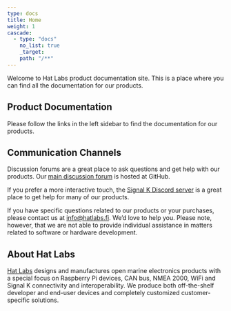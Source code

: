 ```yaml
---
type: docs
title: Home
weight: 1
cascade:
  - type: "docs"
    no_list: true
    _target:
    path: "/**"
---
```


Welcome to Hat Labs product documentation site. This is a place where you can find all the documentation for our products.

## Product Documentation

Please follow the links in the left sidebar to find the documentation for our products.

## Communication Channels

Discussion forums are a great place to ask questions and get help with our products.
Our [main discussion forum](https://github.com/hatlabs/discussions/discussions/) is hosted at GitHub.

If you prefer a more interactive touch, the [Signal K Discord server](https://discord.gg/snbxwmERMh) is a great place to get help for many of our products.

If you have specific questions related to our products or your purchases, please contact us at [info@hatlabs.fi](mailto:info@hatlabs.fi). We’d love to help you.
Please note, however, that we are not able to provide individual assistance in matters related to software or hardware development.

## About Hat Labs

[Hat Labs](https://hatlabs.fi) designs and manufactures open marine electronics products with a special focus on Raspberry Pi devices, CAN bus, NMEA 2000, WiFi and Signal K connectivity and interoperability.
We produce both off-the-shelf developer and end-user devices and completely customized customer-specific solutions.
